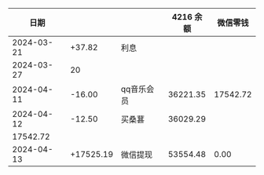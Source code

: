 
| 日期         |       |     | 4216 余额 | 微信零钱 |
| ------------ | ----- | --- | --- | ---- |
| 2024-03-21 | +37.82 | 利息  |
| 2024-03-27 | 20    |     |
| 2024-04-11 | -16.00 | qq音乐会员 | 36221.35 | 17542.72 |
| 2024-04-12 | -12.50 | 买桑葚 | 36029.29 | 
17542.72 |
| 2024-04-13 | +17525.19 | 微信提现 | 53554.48 | 0.00 |
